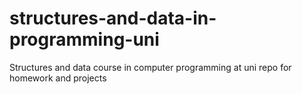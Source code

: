# structures-and-data-in-programming-uni
Structures and data course in computer programming at uni repo for homework and projects